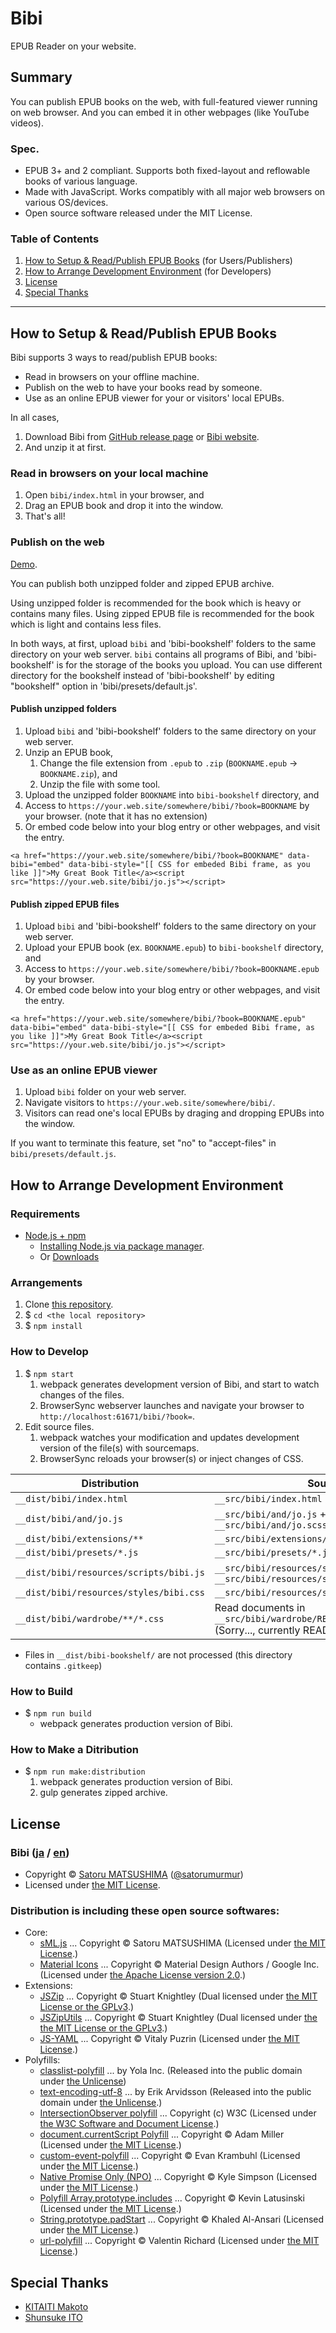 Bibi
================================================================================================================================

EPUB Reader on your website.




Summary
--------------------------------------------------------------------------------------------------------------------------------

You can publish EPUB books on the web, with full-featured viewer running on web browser.
And you can embed it in other webpages (like YouTube videos).



### Spec.

* EPUB 3+ and 2 compliant. Supports both fixed-layout and reflowable books of various language.
* Made with JavaScript. Works compatibly with all major web browsers on various OS/devices.
* Open source software released under the MIT License.



### Table of Contents

1. [How to Setup & Read/Publish EPUB Books](#how-to-setup--readpublish-epub-books) (for Users/Publishers)
2. [How to Arrange Development Environment](#how-to-arrange-development-environment) (for Developers)
3. [License](#license)
4. [Special Thanks](#special-thanks)




--------------------------------------------------------------------------------------------------------------------------------




How to Setup & Read/Publish EPUB Books
--------------------------------------------------------------------------------------------------------------------------------

Bibi supports 3 ways to read/publish EPUB books:

* Read in browsers on your offline machine.
* Publish on the web to have your books read by someone.
* Use as an online EPUB viewer for your or visitors' local EPUBs.

In all cases,

1. Download Bibi from [GitHub release page](https://github.com/satorumurmur/bibi/releases) or [Bibi website](https://bibi.epub.link/#download).
2. And unzip it at first.



### Read in browsers on your local machine 

1. Open `bibi/index.html` in your browser, and
2. Drag an EPUB book and drop it into the window.
3. That's all!



### Publish on the web

[Demo](https://bibi.epub.link/#demo).

You can publish both unzipped folder and zipped EPUB archive.

Using unzipped folder is recommended for the book which is heavy or contains many files.
Using zipped EPUB file is recommended for the book which is light and contains less files.

In both ways, at first, upload `bibi` and 'bibi-bookshelf' folders to the same directory on your web server.
`bibi` contains all programs of Bibi, and 'bibi-bookshelf' is for the storage of the books you upload.
You can use different directory for the bookshelf instead of 'bibi-bookshelf' by editing "bookshelf" option in 'bibi/presets/default.js'.


#### Publish unzipped folders

1. Upload `bibi` and 'bibi-bookshelf' folders to the same directory on your web server.
2. Unzip an EPUB book,
    1. Change the file extension from `.epub` to `.zip` (`BOOKNAME.epub` -> `BOOKNAME.zip`), and
    2. Unzip the file with some tool.
3. Upload the unzipped folder `BOOKNAME` into `bibi-bookshelf` directory, and
4. Access to `https://your.web.site/somewhere/bibi/?book=BOOKNAME` by your browser. (note that it has no extension)
5. Or embed code below into your blog entry or other webpages, and visit the entry.

````
<a href="https://your.web.site/somewhere/bibi/?book=BOOKNAME" data-bibi="embed" data-bibi-style="[[ CSS for embeded Bibi frame, as you like ]]">My Great Book Title</a><script src="https://your.web.site/bibi/jo.js"></script>
````


#### Publish zipped EPUB files

1. Upload `bibi` and 'bibi-bookshelf' folders to the same directory on your web server.
2. Upload your EPUB book (ex. `BOOKNAME.epub`) to `bibi-bookshelf` directory, and
3. Access to `https://your.web.site/somewhere/bibi/?book=BOOKNAME.epub` by your browser.
4. Or embed code below into your blog entry or other webpages, and visit the entry.

````
<a href="https://your.web.site/somewhere/bibi/?book=BOOKNAME.epub" data-bibi="embed" data-bibi-style="[[ CSS for embeded Bibi frame, as you like ]]">My Great Book Title</a><script src="https://your.web.site/bibi/jo.js"></script>
````


### Use as an online EPUB viewer

1. Upload `bibi` folder on your web server.
2. Navigate visitors to `https://your.web.site/somewhere/bibi/`.
3. Visitors can read one's local EPUBs by draging and dropping EPUBs into the window.

If you want to terminate this feature, set "no" to "accept-files" in `bibi/presets/default.js`.



How to Arrange Development Environment
--------------------------------------------------------------------------------------------------------------------------------



### Requirements

* [Node.js + npm](https://nodejs.org/en/)
    - [Installing Node.js via package manager](https://nodejs.org/en/download/package-manager/).
    - Or [Downloads](https://nodejs.org/en/download/)



### Arrangements

1. Clone [this repository](https://github.com/satorumurmur/bibi/). 
2. $ `cd <the local repository>`
3. $ `npm install`



### How to Develop

1. $ `npm start`
    1. webpack generates development version of Bibi, and start to watch changes of the files.
    2. BrowserSync webserver launches and navigate your browser to `http://localhost:61671/bibi/?book=`.
2. Edit source files.
    1. webpack watches your modification and updates development version of the file(s) with sourcemaps.
    2. BrowserSync reloads your browser(s) or inject changes of CSS.

| Distribution                            | Source                                                                                                |
| --------------------------------------- | ----------------------------------------------------------------------------------------------------- |
| `__dist/bibi/index.html`                | `__src/bibi/index.html`                                                                               |
| `__dist/bibi/and/jo.js`                 | `__src/bibi/and/jo.js` + `__src/bibi/and/jo.scss`                                                     |
| `__dist/bibi/extensions/**`             | `__src/bibi/extensions/**`                                                                            |
| `__dist/bibi/presets/*.js`              | `__src/bibi/presets/*.js`                                                                             |
| `__dist/bibi/resources/scripts/bibi.js` | `__src/bibi/resources/scripts/*.js` + `__src/bibi/resources/scripts/bibi.book.scss`                   |
| `__dist/bibi/resources/styles/bibi.css` | `__src/bibi/resources/styles/*.scss`                                                                  |
| `__dist/bibi/wardrobe/**/*.css`         | Read documents in `__src/bibi/wardrobe/README-DRESS_ja` (Sorry..., currently README is Japanese only) |

* Files in `__dist/bibi-bookshelf/` are not processed (this directory contains `.gitkeep`)



### How to Build

* $ `npm run build`
    - webpack generates production version of Bibi.



### How to Make a Ditribution

* $ `npm run make:distribution`
    1. webpack generates production version of Bibi.
    2. gulp generates zipped archive.




License
--------------------------------------------------------------------------------------------------------------------------------



### Bibi ([ja](https://bibi.epub.link) / [en](https://github.com/satorumurmur/bibi))

* Copyright &copy; [Satoru MATSUSHIMA](https://string-letters.com) ([@satorumurmur](https://twitter.com/satorumurmur))
* Licensed under [the MIT License](https://github.com/satorumurmur/bibi/blob/master/LICENSE).



### Distribution is including these open source softwares:

* Core:
    - [sML.js](https://github.com/satorumurmur/sml) ... Copyright &copy; Satoru MATSUSHIMA (Licensed under [the MIT License](https://github.com/satorumurmur/sML/blob/master/LICENSE).)
    - [Material Icons](https://material.io/icons/) ... Copyright &copy; Material Design Authors / Google Inc. (Licensed under [the Apache License version 2.0](https://www.apache.org/licenses/LICENSE-2.0.html).)
* Extensions:
    - [JSZip](http://stuk.github.io/jszip) ... Copyright &copy; Stuart Knightley (Dual licensed under [the MIT License or the GPLv3](https://github.com/Stuk/jszip/blob/HEAD/LICENSE.markdown).)
    - [JSZipUtils](http://stuk.github.io/jszip-utils) ... Copyright &copy; Stuart Knightley (Dual licensed under [the the MIT License or the GPLv3](https://github.com/Stuk/jszip-utils/blob/master/LICENSE.markdown).)
    - [JS-YAML](http://nodeca.github.io/js-yaml/) ... Copyright &copy; Vitaly Puzrin (Licensed under [the MIT License](https://github.com/nodeca/js-yaml/blob/master/LICENSE).)
* Polyfills:
    - [classlist-polyfill](https://github.com/yola/classlist-polyfill) ... by Yola Inc. (Released into the public domain under [the Unlicense](https://github.com/yola/classlist-polyfill/blob/master/LICENSE))
    - [text-encoding-utf-8](https://github.com/arv/text-encoding-utf-8) ... by Erik Arvidsson (Released into the public domain under [the Unlicense](https://github.com/arv/text-encoding-utf-8/blob/master/LICENSE.md).)
    - [IntersectionObserver polyfill](https://github.com/w3c/IntersectionObserver) ... Copyright (c) W3C (Licensed under [the W3C Software and Document License](https://github.com/w3c/IntersectionObserver/blob/master/LICENSE.md).)
    - [document.currentScript Polyfill](https://github.com/amiller-gh/currentScript-polyfill) ... Copyright &copy; Adam Miller (Licensed under [the MIT License](https://github.com/amiller-gh/currentScript-polyfill/blob/master/LICENSE).)
    - [custom-event-polyfill](https://github.com/kumarharsh/custom-event-polyfill) ... Copyright &copy; Evan Krambuhl (Licensed under [the MIT License](https://github.com/kumarharsh/custom-event-polyfill/blob/master/LICENSE).)
    - [Native Promise Only (NPO)](https://github.com/getify/native-promise-only) ... Copyright &copy; Kyle Simpson (Licensed under [the MIT License](http://getify.mit-license.org/).)
    - [Polyfill Array.prototype.includes](https://github.com/latusinski/polyfill-array-includes) ... Copyright &copy; Kevin Latusinski (Licensed under [the MIT License](https://www.npmjs.com/package/polyfill-array-includes).)
    - [String.prototype.padStart](https://github.com/KhaledElAnsari/String.prototype.padStart) ... Copyright &copy; Khaled Al-Ansari (Licensed under [the MIT License](https://github.com/KhaledElAnsari/String.prototype.padStart/blob/master/LICENSE).)
    - [url-polyfill](https://github.com/lifaon74/url-polyfill) ... Copyright &copy; Valentin Richard (Licensed under [the MIT License](https://github.com/lifaon74/url-polyfill/blob/master/LICENSE).)


Special Thanks
--------------------------------------------------------------------------------------------------------------------------------

* [KITAITI Makoto](https://github.com/KitaitiMakoto)
* [Shunsuke ITO](https://github.com/shunito)
